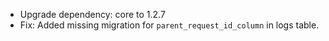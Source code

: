 <!-- The pattern we follow here is to keep the changelog for the latest version -->
<!-- Old changelogs are automatically attached to the GitHub releases -->

- Upgrade dependency: core to 1.2.7
- Fix: Added missing migration for `parent_request_id_column` in logs table.
